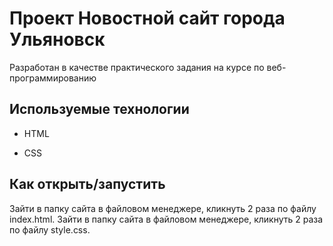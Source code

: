 # Проект Новостной сайт города Ульяновск

Разработан в качестве практического задания на курсе по веб-программированию 

## Используемые технологии

* HTML

* CSS 

## Как открыть/запустить

Зайти в папку сайта в файловом менеджере, кликнуть 2 раза по файлу index.html.
Зайти в папку сайта в файловом менеджере, кликнуть 2 раза по файлу style.css.
